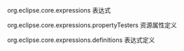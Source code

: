 
org.eclipse.core.expressions  表达式

org.eclipse.core.expressions.propertyTesters 资源属性定义

org.eclipse.core.expressions.definitions 表达式定义